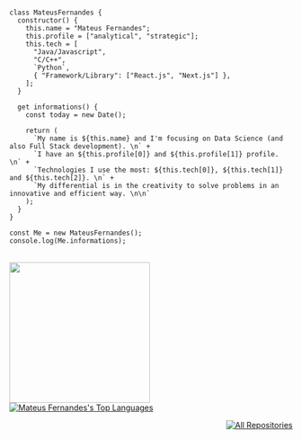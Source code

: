 <br />

```JS
class MateusFernandes {
  constructor() {
    this.name = "Mateus Fernandes";
    this.profile = ["analytical", "strategic"];
    this.tech = [
      "Java/Javascript",
      "C/C++",
      `Python`,
      { "Framework/Library": ["React.js", "Next.js"] },
    ];
  }

  get informations() {
    const today = new Date();

    return (
      `My name is ${this.name} and I'm focusing on Data Science (and also Full Stack development). \n` +
      `I have an ${this.profile[0]} and ${this.profile[1]} profile. \n` +
      `Technologies I use the most: ${this.tech[0]}, ${this.tech[1]} and ${this.tech[2]}. \n` +
      `My differential is in the creativity to solve problems in an innovative and efficient way. \n\n`      
    );
  }
}

const Me = new MateusFernandes();
console.log(Me.informations);
```
<br />

<div>
<img align='left' src="https://data.whicdn.com/images/237176020/original.gif" width="250">
  
<br />

<p align="left"><a href="https://github.com/mateus-fernandes20/github-readme-stats"><img alt="Mateus Fernandes's Top Languages" src="https://github-readme-stats.vercel.app/api/top-langs/?username=mateus-fernandes20&langs_count=8&count_private=true&layout=compact&theme=react&hide_border=true&bg_color=0D1117" /></a>

<p align="right"><a href="https://github.com/mateus-fernandes20?tab=repositories"><img alt="All Repositories" title="All Repositories" src="https://custom-icon-badges.herokuapp.com/badge/-All%20Repos-2962FF?style=for-the-badge&logoColor=white&logo=repo"/></a>
</p>
</div>
